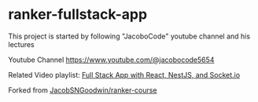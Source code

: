 # ranker-fullstack-app
This project is started by following "JacoboCode" youtube channel and his lectures

Youtube Channel https://www.youtube.com/@jacobocode5654

Related Video playlist: [Full Stack App with React, NestJS, and Socket.io](https://youtu.be/jNsyIAysqQo)

Forked from [JacobSNGoodwin/ranker-course](https://github.com/JacobSNGoodwin/ranker-course)
